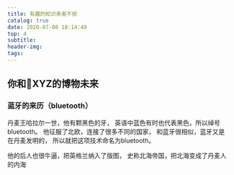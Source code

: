 ```yaml
---
title: 有趣的知识来者不拒
catalog: true
date: 2020-07-08 18:14:49
top: 4
subtitle:
header-img:
tags:
---
```


## 你和XYZ的博物未来

### 蓝牙的来历（bluetooth）

丹麦王哈拉尔一世，他有颗黑色的牙，
英语中蓝色有时也代表黑色，所以绰号bluetooth。
他征服了北欧，连接了很多不同的国家，
和蓝牙很相似，蓝牙又是在丹麦发明的，
所以就把这项技术命名为bluetooth。

他的后人也很牛逼，把英格兰纳入了版图，
史称北海帝国，把北海变成了丹麦人的内海